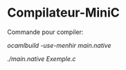 # Compilateur-MiniC

Commande pour compiler:

*ocamlbuild -use-menhir main.native*

*./main.native Exemple.c*

